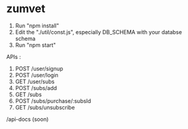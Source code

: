 # zumvet
1. Run "npm install"
2. Edit the "./util/const.js", especially DB_SCHEMA with your databse schema
3. Run "npm start"

APIs :
1. POST /user/signup
2. POST /user/login
3. GET /user/subs
4. POST /subs/add
5. GET /subs
6. POST /subs/purchase/:subsId
7. GET /subs/unsubscribe

/api-docs (soon)
